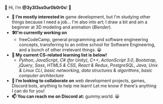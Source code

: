 👋 Hi, I’m **@3y3l3ss0ur0b0r0s**! 🙂

- **👀 I’m mostly interested in** game development, but I'm studying other things because I need a job... I'm also into art; I draw a bit and am a beginner at 3D modeling and animation (*Blender*).
- **🛠I'm currently working on**
  - freeCodeCamp, general programming and software engineering concepts, transferring to an online school for Software Engineering, and a bunch of other irrelevant things. 😀
- **🌱 My current CS-related learning list is below!**
  - *Python*, *JavaScript*, *C# (for Unity)*, *C++*, *ActionScript 3.0*, *Bootstrap*, *jQuery*, *Sass*, *HTML5 & CSS*, *React & Redux*, *PostgreSQL*, *Java*, *Unix & Linux CLI*, *basic networking*, *data structures & algorithms*, *basic computer architecture*
- **🤝 I’m looking to collaborate on** web development projects, games, Discord bots, anything to help me learn! Let me know if there's anything I can do for you!
- **📫 You can reach me on Discord at:** gummy.world. 😀

<!---
3y3l3ss0ur0b0r0s/3y3l3ss0ur0b0r0s is a ✨ special ✨ repository because its `README.md` (this file) appears on your GitHub profile.
You can click the Preview link to take a look at your changes.
--->
